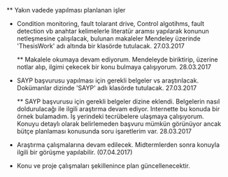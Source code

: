 ** Yakın vadede yapılması planlanan işler

* Condition monitoring, fault tolarant drive, Control algotihms, fault detection vb anahtar kelimelerle literatür aramsı yapılarak konunun netleşmesine çalışılacak, bulunan makaleler Mendeley üzerinde 'ThesisWork' adı altında bir klasörde tutulacak. 27.03.2017

    ** Makalele okumaya devam ediyorum. Mendeleyde biriktirip, üzerine notlar alıp, ilgimi çekecek bir konu bulmaya çalışıyorum. 28.03.2017
    
* SAYP başvurusu yapılması için gerekli belgeler vs araştırılacak. Dokümanlar dizinde 'SAYP' adlı klasörde tutulacak. 27.03.2017

    ** SAYP başvurusu için gerekli belgeler dizine eklendi. Belgelerin nasıl doldurulacağı ile ilgili araştırma devam ediyor. Internette bu konuda bir örnek bulamadım. İş yerindeki tecrübelere ulaşmaya çalışıyorum. Konuyu detaylı olarak belirlemeden başvuru mümkün görünüyor ancak bütçe planlaması konusunda soru işaretlerim var. 28.03.2017
    
* Araştırma çalışmalarına devam edilecek. Midtermlerden sonra konuyla ilgili bir görüşme yapılabilir. (07.04.2017)
    
* Konu ve proje çalışmaları şekillenince plan güncellenecektir.
